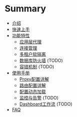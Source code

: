 # Summary

* [介绍](README.md)
* [快速上手](quickstart/README.md)
* [功能特性](features/README.md)
  * [应用层代理](features/l7-proxy.md)
  * [连接管理](features/connection-management.md)
  * [多租户软隔离](features/multi-tenant.md)
  * [数据库防火墙](features/database-firewall.md) (TODO)
  * [容错机制](features/fault-tolerant.md) (TODO)
* [使用手册](manual/README.md)
  * [Proxy配置详解](manual/proxy-config.md)
  * [路由配置详解](manual/namespace-config.md)
  * [配置动态加载](manual/config-dynamic-reload.md)
  * [监控与告警](manual/monitoring.md) (TODO)
  * [Dashboard工作流](manual/dashboard-workflow.md) (TODO)
* [FAQ](faq/README.md)
